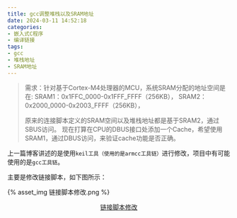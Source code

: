 ```yaml
---
title: gcc调整堆栈以及SRAM地址
date: 2024-03-11 14:52:18
categories:
- 嵌入式C程序
- 编译链接
tags:
- gcc
- 堆栈地址
- SRAM地址
---
```


> 需求：针对基于Cortex-M4处理器的MCU，系统SRAM分配的地址空间是在:
> SRAM1：0x1FFC_0000-0x1FFF_FFFF（256KB），
> SRAM2：0x2000_0000-0x2003_FFFF（256KB），
>
> 原来的连接脚本定义的SRAM空间以及堆栈地址都是基于SRAM2，通过SBUS访问。
> 现在打算在CPU的DBUS接口处添加一个Cache，希望使用SRAM1，通过DBUS访问，来验证cache功能是否正确。

上一篇博客讲述的是使用`keil工具（使用的是armcc工具链）`进行修改，项目中有可能使用的是`gcc工具链`。

主要是修改链接脚本，如下图所示：

{% asset_img 链接脚本修改.png %}

<center><u>链接脚本修改</u> </center>
